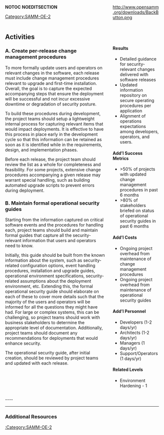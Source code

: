 <div style="float:left; width:65%;">

</div>

<div style="float:right; width:30%;">

[<http://www.opensamm.org/downloads/BackButton.png>](http://www.owasp.org/index.php/SAMM_-_Deployment)

</div>

<div style="width:100%; float:left;">

<div style="width:30%; float:right; padding-top:50px; padding-left:10px;">

#### Results

  - Detailed guidance for security-relevant changes delivered with
    software releases
  - Updated information repository on secure operating procedures per
    application
  - Alignment of operations expectations among developers, operators,
    and users.

#### Add’l Success Metrics

  - \>50% of projects with updated change management procedures in past
    6 months
  - \>80% of stakeholders briefed on status of operational security
    guides in past 6 months

#### Add’l Costs

  - Ongoing project overhead from maintenance of change management
    procedures
  - Ongoing project overhead from maintenance of operational security
    guides

#### Add’l Personnel

  - Developers (1-2 days/yr)
  - Architects (1-2 days/yr)
  - Managers (1 days/yr)
  - Support/Operators (1 days/yr)

#### Related Levels

  - Environment Hardening - 1

</div>

<div style="float:left; width:65%;">

## Activities

### A. Create per-release change management procedures

To more formally update users and operators on relevant changes in the
software, each release must include change management procedures
relevant to upgrade and first-time installation. Overall, the goal is to
capture the expected accompanying steps that ensure the deployment will
be successful and not incur excessive downtime or degradation of
security posture.

To build these procedures during development, the project teams should
setup a lightweight internal process for capturing relevant items that
would impact deployments. It is effective to have this process in place
early in the development cycle so that this information can be retained
as soon as it is identified while in the requirements, design, and
implementation phases.

Before each release, the project team should review the list as a whole
for completeness and feasibility. For some projects, extensive change
procedures accompanying a given release may warrant special handling,
such as building automated upgrade scripts to prevent errors during
deployment.

### B. Maintain formal operational security guides

Starting from the information captured on critical software events and
the procedures for handling each, project teams should build and
maintain formal guides that capture all the security-relevant
information that users and operators need to know.

Initially, this guide should be built from the known information about
the system, such as security-related configuration options, event
handling procedures, installation and upgrade guides, operational
environment specifications, security-related assumptions about the
deployment environment, etc. Extending this, the formal operational
security guide should elaborate on each of these to cover more details
such that the majority of the users and operators will be informed for
all the questions they might have had. For large or complex systems,
this can be challenging, so project teams should work with business
stakeholders to determine the appropriate level of documentation.
Additionally, project teams should document any recommendations for
deployments that would enhance security.

The operational security guide, after initial creation, should be
reviewed by project teams and updated with each release.

</div>

</div>

<div style="float:left; width:100%;">




\----

-----

### Additional Resources

[:Category:SAMM-OE-2](:Category:SAMM-OE-2 "wikilink")

</div>

__NOTOC__ __NOEDITSECTION__

[Category:SAMM-OE-2](Category:SAMM-OE-2 "wikilink")
